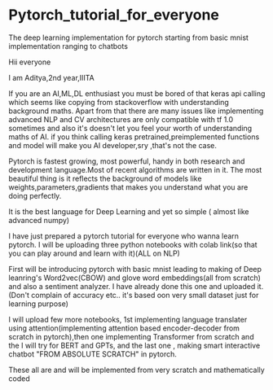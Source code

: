 # Pytorch_tutorial_for_everyone
The deep learning implementation for pytorch starting from basic mnist implementation ranging to chatbots

Hii everyone

I am Aditya,2nd year,IIITA

If you are an AI,ML,DL enthusiast you must be bored of that keras api calling which seems like copying from stackoverflow with understanding background maths.
Apart from that there are many issues like implementing advanced NLP and CV architectures are only compatible with tf 1.0 sometimes and also it's doesn't let you feel your worth of understanding maths of AI.
if you think calling keras pretrained,preimplemented functions and model will make you AI developer,sry ,that's not the case.

Pytorch is fastest growing, most powerful, handy in both research and development language.Most of recent algorithms are written in it.
The most beautiful thing is it reflects the background of models like weights,parameters,gradients that makes you understand what you are doing perfectly.

It is the best language for Deep Learning and yet so simple ( almost like advanced numpy)

I have just prepared a pytorch tutorial for everyone who wanna learn pytorch.
I will be uploading three python notebooks with colab link(so that you can play around and learn with it)(ALL on NLP)

First will be introducing pytorch with basic mnist leading to making of Deep leanring's Word2vec(CBOW) and glove word embeddings(all from scratch) and also a sentiment analyzer.
I have already done this one and uploaded it.(Don't complain of accuracy etc.. it's based oon very small dataset just for learning purpose)

I will upload few more notebooks, 1st implementing language translater using attention(implementing attention based encoder-decoder from scratch in pytorch),then one implementing Transformer from scratch and the I will try for BERT and GPTs, and the last one , making smart interactive chatbot "FROM ABSOLUTE SCRATCH" in pytorch.

These all are and will be implemented from very scratch and mathematically coded
